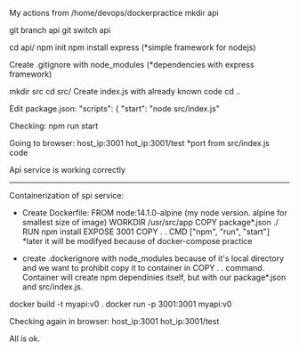 My actions from /home/devops/dockerpractice
mkdir api

git branch api
git switch api

cd api/
npm init
npm install express (*simple framework for nodejs)

Create .gitignore with node_modules (*dependencies with express framework)

mkdir src
cd src/
Create index.js with already known code
cd ..

Edit package.json:
  "scripts": {
    "start": "node src/index.js"

Checking:
npm run start

Going to browser:
host_ip:3001
hot_ip:3001/test
*port from src/index.js code

Api service is working correctly

-------------------------------------------
Сontainerization of spi service:

- Create Dockerfile:
FROM node:14.1.0-alpine  (my node version. alpine for smallest size of image)
WORKDIR /usr/src/app
COPY package*.json ./
RUN npm install
EXPOSE 3001
COPY . .
CMD ["npm", "run", "start"]
*later it will be modifyed because of docker-compose practice

- create .dockerignore with node_modules because of it's local directory and we want to 
prohibit copy it to container in COPY . . command. Container will create npm dependinies itself, but with our package*.json and src/index.js.

docker build -t myapi:v0 .
docker run -p 3001:3001 myapi:v0

Checking again in browser:
host_ip:3001
hot_ip:3001/test

All is ok.